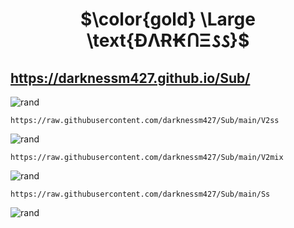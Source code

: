  # <p align="center">$\color{gold} \Large \text{ÐΛɌ₭ᑎΞ𐒡𐒡}$</p>

## https://darknessm427.github.io/Sub/

![rand](https://rand-xyz.now.sh/api/hello)

```
https://raw.githubusercontent.com/darknessm427/Sub/main/V2ss
```
![rand](https://rand-xyz.now.sh/api/hello)

```
https://raw.githubusercontent.com/darknessm427/Sub/main/V2mix
```
![rand](https://rand-xyz.now.sh/api/hello)

```
https://raw.githubusercontent.com/darknessm427/Sub/main/Ss
```
![rand](https://rand-xyz.now.sh/api/hello)

